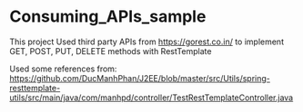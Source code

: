 # Consuming_APIs_sample
This project Used third party APIs from https://gorest.co.in/ to implement GET, POST, PUT, DELETE methods with RestTemplate

Used some references from: https://github.com/DucManhPhan/J2EE/blob/master/src/Utils/spring-resttemplate-utils/src/main/java/com/manhpd/controller/TestRestTemplateController.java

